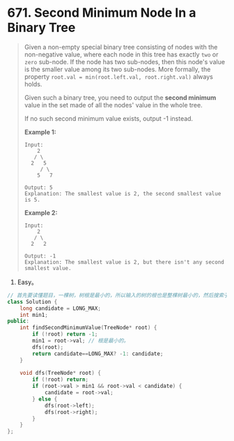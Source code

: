 # 671. Second Minimum Node In a Binary Tree

> Given a non-empty special binary tree consisting of nodes with the non-negative value, where each node in this tree has exactly `two` or `zero` sub-node. If the node has two sub-nodes, then this node's value is the smaller value among its two sub-nodes. More formally, the property `root.val = min(root.left.val, root.right.val)` always holds.
>
> Given such a binary tree, you need to output the **second minimum** value in the set made of all the nodes' value in the whole tree.
>
> If no such second minimum value exists, output -1 instead.
>
> **Example 1:**
>
> ```
> Input: 
>     2
>    / \
>   2   5
>      / \
>     5   7
> 
> Output: 5
> Explanation: The smallest value is 2, the second smallest value is 5.
> ```
>
> **Example 2:**
>
> ```
> Input: 
>     2
>    / \
>   2   2
> 
> Output: -1
> Explanation: The smallest value is 2, but there isn't any second smallest value.
> ```

1. Easy。

```cpp
// 首先要读懂题目，一棵树，树根是最小的，所以输入的树的根也是整棵树最小的，然后搜索子树，如果子树的根比第一小的大，比第二小的小，那么更新第二小，然后就可以返回了，因为在这棵子树中，没有比树根更小的了，故没有搜索的价值。
class Solution {
    long candidate = LONG_MAX;
    int min1;
public:
    int findSecondMinimumValue(TreeNode* root) {
        if (!root) return -1;
        min1 = root->val; // 根是最小的。
        dfs(root);
        return candidate==LONG_MAX? -1: candidate;
    }
    
    void dfs(TreeNode* root) {
        if (!root) return;
        if (root->val > min1 && root->val < candidate) {
            candidate = root->val;
        } else {
            dfs(root->left);
            dfs(root->right);
        }
    }
};
```

